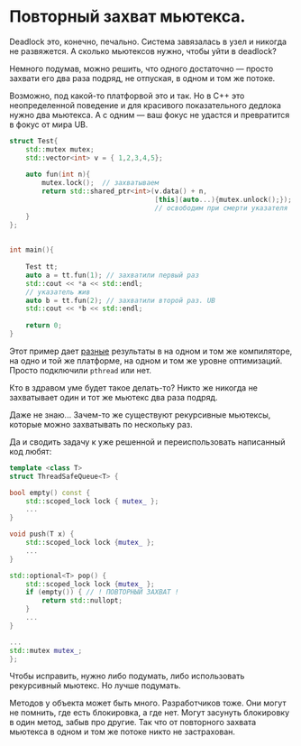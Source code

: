 # Повторный захват мьютекса.

Deadlock это, конечно, печально. Система завязалась в узел и никогда не развяжется.
А сколько мьютексов нужно, чтобы уйти в deadlock?

Немного подумав, можно решить, что одного достаточно — просто захвати его два раза подряд, не отпуская, в одном и том же потоке.

Возможно, под какой-то платфорвой это и так. Но в C++ это неопределенной поведение и 
для красивого показательного дедлока нужно два мьютекса. А с одним — ваш фокус не удастся и превратится в фокус от мира UB.

```C++
struct Test{
    std::mutex mutex;
    std::vector<int> v = { 1,2,3,4,5};
    
    auto fun(int n){
        mutex.lock();  // захватываем
        return std::shared_ptr<int>(v.data() + n, 
                                    [this](auto...){mutex.unlock();});
                                    // освободим при смерти указателя
    }
};
    
    
int main(){
    
    Test tt;
    auto a = tt.fun(1); // захватили первый раз
    std::cout << *a << std::endl;
    // указатель жив
    auto b = tt.fun(2); // захватили второй раз. UB
    std::cout << *b << std::endl;
    
    return 0;
}
```

Этот пример дает [разные](https://godbolt.org/z/aoren4) результаты в на одном и том же компиляторе, на одно и той же платформе, на одном и том же уровне оптимизаций. Просто подключили `pthread` или нет.

Кто в здравом уме будет такое делать-то? Никто же никогда не захватывает один и тот же мьютекс два раза подряд.

Даже не знаю... Зачем-то же существуют рекурсивные мьютексы, которые можно захватывать по нескольку раз.

Да и сводить задачу к уже решенной и переиспользовать написанный код любят:

```C++
template <class T>
struct ThreadSafeQueue<T> {

bool empty() const {
    std::scoped_lock lock { mutex_ };
    ...
}

void push(T x) {
    std::scoped_lock lock {mutex_ };
    ...
}

std::optional<T> pop() {
    std::scoped_lock lock {mutex_ };
    if (empty()) { // ! ПОВТОРНЫЙ ЗАХВАТ !
        return std::nullopt;
    }
    ...
}

...
std::mutex mutex_;
};
```

Чтобы исправить, нужно либо подумать, либо использовать рекурсивный мьютекс.
Но лучше подумать.

Методов у объекта может быть много. Разработчиков тоже. Они могут не помнить, где есть блокировка, а где нет. Могут засунуть блокировку в один метод, забыв про другие. Так что от повторного захвата мьютекса в одном и том же потоке никто не застрахован.